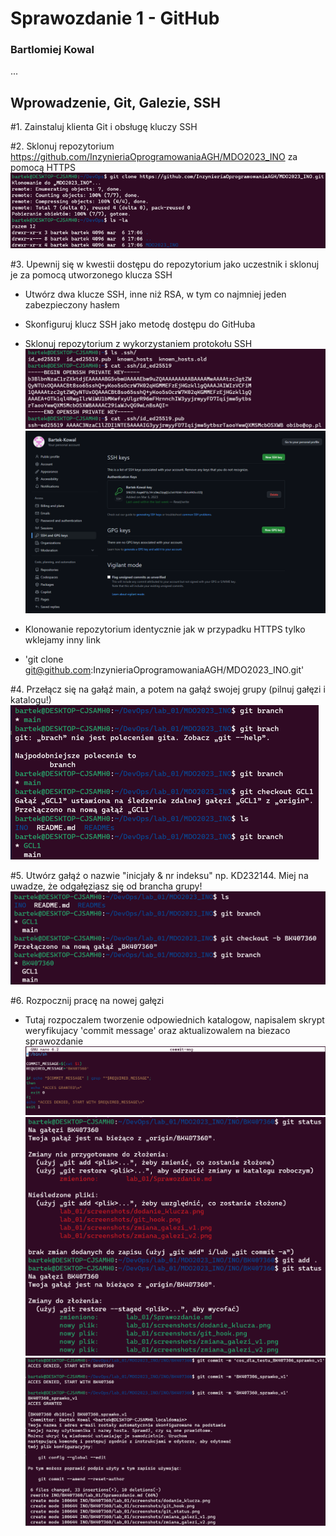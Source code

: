# Sprawozdanie 1 - GitHub
### Bartlomiej Kowal

...

## Wprowadzenie, Git, Galezie, SSH

#1. Zainstaluj klienta Git i obsługę kluczy SSH

#2. Sklonuj repozytorium https://github.com/InzynieriaOprogramowaniaAGH/MDO2023_INO za pomocą HTTPS
![](screenshots/klonowanie_HTTPS.png)

#3. Upewnij się w kwestii dostępu do repozytorium jako uczestnik i sklonuj je za pomocą utworzonego klucza SSH
+ Utwórz dwa klucze SSH, inne niż RSA, w tym co najmniej jeden zabezpieczony hasłem
+ Skonfiguruj klucz SSH jako metodę dostępu do GitHuba
+ Sklonuj repozytorium z wykorzystaniem protokołu SSH
![](screenshots/klucze.png)
![](screenshots/dodanie_klucza.png)

+ Klonowanie repozytorium identycznie jak w przypadku HTTPS tylko wklejamy inny link
+ 'git clone git@github.com:InzynieriaOprogramowaniaAGH/MDO2023_INO.git'

#4. Przełącz się na gałąź main, a potem na gałąź swojej grupy (pilnuj gałęzi i katalogu!)
![](screenshots/zmiana_galezi_v2.png)

#5. Utwórz gałąź o nazwie "inicjały & nr indeksu" np. KD232144. Miej na uwadze, że odgałęziasz się od brancha grupy!
![](screenshots/zmiana_galezi_v1.png)

#6. Rozpocznij pracę na nowej gałęzi

+ Tutaj rozpoczalem tworzenie odpowiednich katalogow, napisalem skrypt weryfikujacy 'commit message' oraz aktualizowalem na biezaco sprawozdanie
![](screenshots/git_hook.png)
![](screenshots/git_status.png)
![](screenshots/git_commit_test.png)
